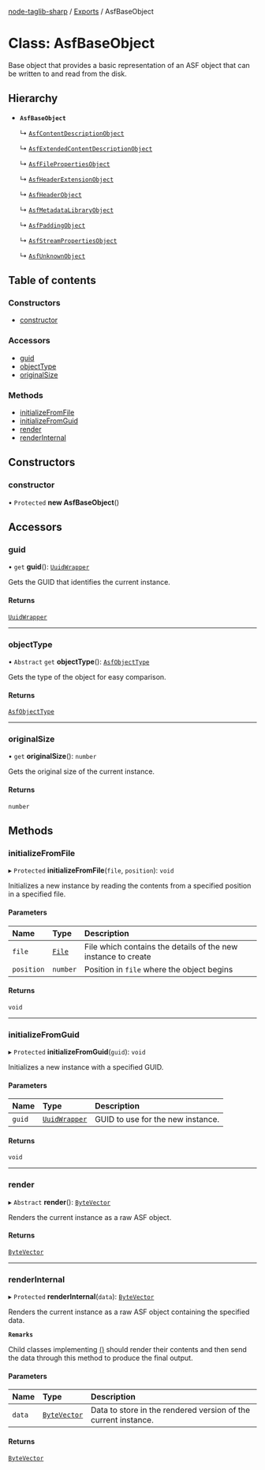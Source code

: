 [node-taglib-sharp](../README.md) / [Exports](../modules.md) / AsfBaseObject

# Class: AsfBaseObject

Base object that provides a basic representation of an ASF object that can be written to and
read from the disk.

## Hierarchy

- **`AsfBaseObject`**

  ↳ [`AsfContentDescriptionObject`](AsfContentDescriptionObject.md)

  ↳ [`AsfExtendedContentDescriptionObject`](AsfExtendedContentDescriptionObject.md)

  ↳ [`AsfFilePropertiesObject`](AsfFilePropertiesObject.md)

  ↳ [`AsfHeaderExtensionObject`](AsfHeaderExtensionObject.md)

  ↳ [`AsfHeaderObject`](AsfHeaderObject.md)

  ↳ [`AsfMetadataLibraryObject`](AsfMetadataLibraryObject.md)

  ↳ [`AsfPaddingObject`](AsfPaddingObject.md)

  ↳ [`AsfStreamPropertiesObject`](AsfStreamPropertiesObject.md)

  ↳ [`AsfUnknownObject`](AsfUnknownObject.md)

## Table of contents

### Constructors

- [constructor](AsfBaseObject.md#constructor)

### Accessors

- [guid](AsfBaseObject.md#guid)
- [objectType](AsfBaseObject.md#objecttype)
- [originalSize](AsfBaseObject.md#originalsize)

### Methods

- [initializeFromFile](AsfBaseObject.md#initializefromfile)
- [initializeFromGuid](AsfBaseObject.md#initializefromguid)
- [render](AsfBaseObject.md#render)
- [renderInternal](AsfBaseObject.md#renderinternal)

## Constructors

### constructor

• `Protected` **new AsfBaseObject**()

## Accessors

### guid

• `get` **guid**(): [`UuidWrapper`](UuidWrapper.md)

Gets the GUID that identifies the current instance.

#### Returns

[`UuidWrapper`](UuidWrapper.md)

___

### objectType

• `Abstract` `get` **objectType**(): [`AsfObjectType`](../enums/AsfObjectType.md)

Gets the type of the object for easy comparison.

#### Returns

[`AsfObjectType`](../enums/AsfObjectType.md)

___

### originalSize

• `get` **originalSize**(): `number`

Gets the original size of the current instance.

#### Returns

`number`

## Methods

### initializeFromFile

▸ `Protected` **initializeFromFile**(`file`, `position`): `void`

Initializes a new instance by reading the contents from a specified position in a specified
file.

#### Parameters

| Name | Type | Description |
| :------ | :------ | :------ |
| `file` | [`File`](File.md) | File which contains the details of the new instance to create |
| `position` | `number` | Position in `file` where the object begins |

#### Returns

`void`

___

### initializeFromGuid

▸ `Protected` **initializeFromGuid**(`guid`): `void`

Initializes a new instance with a specified GUID.

#### Parameters

| Name | Type | Description |
| :------ | :------ | :------ |
| `guid` | [`UuidWrapper`](UuidWrapper.md) | GUID to use for the new instance. |

#### Returns

`void`

___

### render

▸ `Abstract` **render**(): [`ByteVector`](ByteVector.md)

Renders the current instance as a raw ASF object.

#### Returns

[`ByteVector`](ByteVector.md)

___

### renderInternal

▸ `Protected` **renderInternal**(`data`): [`ByteVector`](ByteVector.md)

Renders the current instance as a raw ASF object containing the specified data.

**`Remarks`**

Child classes implementing [()](AsfBaseObject.md#render) should render their contents and then
    send the data through this method to produce the final output.

#### Parameters

| Name | Type | Description |
| :------ | :------ | :------ |
| `data` | [`ByteVector`](ByteVector.md) | Data to store in the rendered version of the current instance. |

#### Returns

[`ByteVector`](ByteVector.md)
